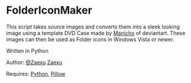 FolderIconMaker
==================

This script takes source images and converts them into a sleek looking image using a template DVD Case made by [Manicho](http://manicho.deviantart.com) of deviantart.
These images can then be used as Folder icons in Windows Vista or newer.


Written in Python

Author:  [@Zaexu](http://www.twitter.com/zaexu) [Zaexu](http://github.com/Zaexu)

Requires: [Python](http://www.python.org), [Pillow](https://github.com/python-imaging/Pillow)

